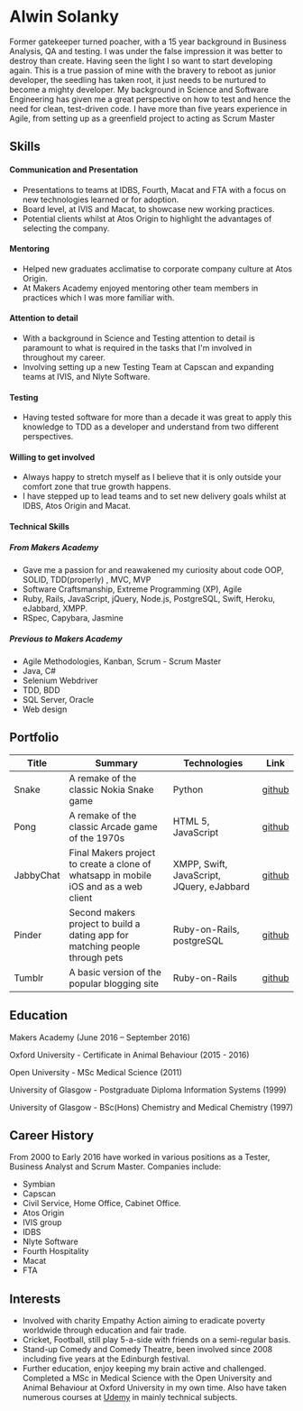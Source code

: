 # Alwin Solanky

Former gatekeeper turned poacher, with a 15 year background in Business Analysis, QA and testing. I was under the false impression it was better to destroy than create.  Having seen the light I so want to start developing again. This is a true passion of mine with the bravery to reboot as junior developer, the seedling has taken root, it just needs to be nurtured to become a mighty developer. My background in Science and Software Engineering has given me a great perspective on how to test and hence the need for clean, test-driven code. I have more than five years experience in Agile, from setting up as a greenfield project to acting as Scrum Master

## Skills

#### Communication and Presentation
  * Presentations to teams at IDBS, Fourth, Macat and FTA with a focus on new technologies learned or for adoption.
  * Board level, at IVIS and Macat, to showcase new working practices.  
  * Potential clients whilst at Atos Origin to highlight the advantages of selecting the company.

#### Mentoring
  * Helped new graduates acclimatise to corporate company culture at Atos Origin.
  * At Makers Academy enjoyed mentoring other team members in practices which I was more familiar with.

#### Attention to detail
  * With a background in Science and Testing attention to detail is paramount to what is required in the tasks that I'm involved in throughout my career.  
  * Involving setting up a new Testing Team at Capscan and expanding teams at IVIS, and Nlyte Software.

#### Testing
  * Having tested software for more than a decade it was great to apply this knowledge to TDD as a developer and understand from two different perspectives.

#### Willing to get involved
  * Always happy to stretch myself as I believe that it is only outside your comfort zone that true growth happens.  
  * I have stepped up to lead teams and to set new delivery goals whilst at IDBS, Atos Origin and Macat.

#### Technical Skills

##### From Makers Academy
* Gave me a passion for and reawakened  my curiosity about code
OOP, SOLID, TDD(properly) , MVC, MVP
* Software Craftsmanship, Extreme Programming (XP), Agile
* Ruby, Rails, JavaScript, jQuery, Node.js, PostgreSQL, Swift, Heroku, eJabbard, XMPP.
* RSpec, Capybara, Jasmine

##### Previous to Makers Academy
* Agile Methodologies, Kanban, Scrum - Scrum Master
* Java, C#
* Selenium Webdriver
* TDD, BDD
* SQL Server, Oracle
* Web design

## Portfolio

| Title | Summary | Technologies | Link |
|----|-----|-----|----|
| Snake | A remake of the classic Nokia Snake game| Python| [github](https://github.com/alwinruby/snakeGame)|
| Pong | A remake of the classic Arcade game of the 1970s| HTML 5, JavaScript| [github](https://github.com/alwinruby/Pong)|
|JabbyChat| Final Makers project to create a clone of whatsapp in mobile iOS and as a web client| XMPP, Swift, JavaScript, JQuery, eJabbard| [github](https://github.com/WhatsApe)|
|Pinder|Second makers project to build a dating app for matching people through pets |Ruby-on-Rails, postgreSQL |[github](https://github.com/alwinruby/pinder)|
|Tumblr|A basic version of the popular blogging site |Ruby-on-Rails |[github](https://github.com/alwinruby/RailsProjects/tree/master/TumblrApp)|


## Education
Makers Academy (June 2016 – September 2016)

Oxford University - Certificate in Animal Behaviour (2015 - 2016)

Open University - MSc Medical Science (2011)

University of Glasgow - Postgraduate Diploma Information Systems (1999)

University of Glasgow - BSc(Hons) Chemistry and Medical Chemistry (1997)


## Career History

From 2000 to Early 2016 have worked in various positions as a Tester, Business Analyst and Scrum Master. Companies include:

* Symbian
* Capscan
* Civil Service, Home Office, Cabinet Office.
* Atos Origin
* IVIS group
* IDBS
* Nlyte Software
* Fourth Hospitality
* Macat
* FTA


## Interests

* Involved with charity Empathy Action aiming to eradicate poverty worldwide through education and fair trade.
* Cricket, Football, still play 5-a-side with friends on a semi-regular basis.  
* Stand-up Comedy and Comedy Theatre, been involved since 2008 including five years at the Edinburgh festival.
* Further education, enjoy keeping my brain active and challenged.  Completed a MSc in Medical Science with the Open University and Animal Behaviour at Oxford University in my own time.  Also have taken numerous courses at [Udemy](https://www.udemy.com/courses/) in mainly technical subjects.
